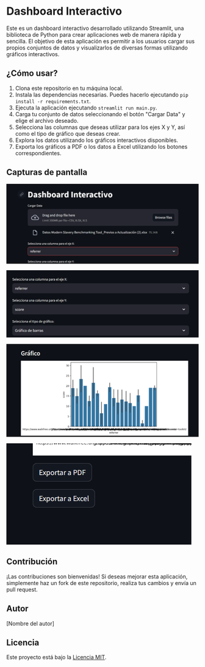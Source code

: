 # Dashboard Interactivo

Este es un dashboard interactivo desarrollado utilizando Streamlit, una biblioteca de Python para crear aplicaciones web de manera rápida y sencilla. El objetivo de esta aplicación es permitir a los usuarios cargar sus propios conjuntos de datos y visualizarlos de diversas formas utilizando gráficos interactivos.

## ¿Cómo usar?

1. Clona este repositorio en tu máquina local.
2. Instala las dependencias necesarias. Puedes hacerlo ejecutando `pip install -r requirements.txt`.
3. Ejecuta la aplicación ejecutando `streamlit run main.py`.
4. Carga tu conjunto de datos seleccionando el botón "Cargar Data" y elige el archivo deseado.
5. Selecciona las columnas que deseas utilizar para los ejes X y Y, así como el tipo de gráfico que deseas crear.
6. Explora los datos utilizando los gráficos interactivos disponibles.
7. Exporta los gráficos a PDF o los datos a Excel utilizando los botones correspondientes.

## Capturas de pantalla

![Captura de pantalla 1](capturas/dayanara.png)

![Captura de pantalla 1](capturas/dayanara2.png)

![Captura de pantalla 1](capturas/dayanara3.png)

![Captura de pantalla 1](capturas/dayanara4.png)

## Contribución

¡Las contribuciones son bienvenidas! Si deseas mejorar esta aplicación, simplemente haz un fork de este repositorio, realiza tus cambios y envía un pull request.

## Autor

[Nombre del autor]

## Licencia

Este proyecto está bajo la [Licencia MIT](LICENSE).
